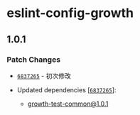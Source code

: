 # eslint-config-growth

## 1.0.1

### Patch Changes

- [`6837265`](https://github.com/zyprepare/growth-config/commit/6837265682d1d67060f2e56d37e5c67dd711688d) - 初次修改

- Updated dependencies [[`6837265`](https://github.com/zyprepare/growth-config/commit/6837265682d1d67060f2e56d37e5c67dd711688d)]:
  - growth-test-common@1.0.1
